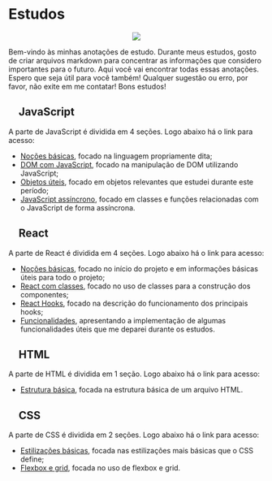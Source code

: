 # Estudos

<p align="center">
    <img src="https://skillicons.dev/icons?i=js,react,html,css" />
</p>

Bem-vindo às minhas anotações de estudo. Durante meus estudos, gosto de criar arquivos markdown para concentrar as informações que considero importantes para o futuro. Aqui você vai encontrar todas essas anotações. Espero que seja útil para você também! Qualquer sugestão ou erro, por favor, não exite em me contatar! Bons estudos! 

## <img src="https://skillicons.dev/icons?i=js" width="15px"/> JavaScript 

A parte de JavaScript é dividida em 4 seções. Logo abaixo há o link para acesso: 

- [Noções básicas](javascript/anotacoes_javascript.md), focado na linguagem propriamente dita;
- [DOM com JavaScript](javascript/anotacoes_javascript_dom.md), focado na manipulação de DOM utilizando JavaScript;
- [Objetos úteis](javascript/anotacoes_javascript_objetos_relevantes.md), focado em objetos relevantes que estudei durante este período;
- [JavaScript assíncrono](javascript/anotacoes_javascript_assincrono.md), focado em classes e funções relacionadas com o JavaScript de forma assíncrona.

## <img src="https://skillicons.dev/icons?i=react" width="15px"/> React 

A parte de React é dividida em 4 seções. Logo abaixo há o link para acesso:

- [Noções básicas](react/anotacoes_react.md), focado no início do projeto e em informações básicas úteis para todo o projeto;
- [React com classes](react/anotacoes_react_classe.md), focado no uso de classes para a construção dos componentes;
- [React Hooks](react/anotacoes_react_hooks.md), focado na descrição do funcionamento dos principais hooks;
- [Funcionalidades](react/anotacoes_react_funcionalidades.md), apresentando a implementação de algumas funcionalidades úteis que me deparei durante os estudos.

## <img src="https://skillicons.dev/icons?i=html" width="15px"/> HTML 

A parte de HTML é dividida em 1 seção. Logo abaixo há o link para acesso:

- [Estrutura básica](html/anotacoes_html.md), focada na estrutura básica de um arquivo HTML.

## <img src="https://skillicons.dev/icons?i=css" width="15px"/> CSS 

A parte de CSS é dividida em 2 seções. Logo abaixo há o link para acesso:

- [Estilizações básicas](css/anotacoes_css.md), focada nas estilizações mais básicas que o CSS define;
- [Flexbox e grid](css/anotacoes_grid_flex.md), focada no uso de flexbox e grid.